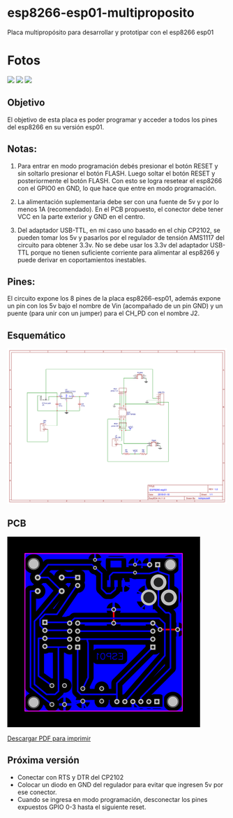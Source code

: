 # esp8266-esp01-multiproposito
Placa multipropósito para desarrollar y prototipar con el esp8266 esp01

# Fotos
![](https://github.com/nelopauselli/esp8266-esp01-multiproposito/raw/master/img/foto1.png)
![](https://github.com/nelopauselli/esp8266-esp01-multiproposito/raw/master/img/foto2.png)
![](https://github.com/nelopauselli/esp8266-esp01-multiproposito/raw/master/img/foto3.png)

## Objetivo
El objetivo de esta placa es poder programar y acceder a todos los pines del esp8266 en su versi&oacute;n esp01.

## Notas:
1. Para entrar en modo programaci&oacute;n deb&eacute;s presionar el bot&oacute;n RESET y sin soltarlo presionar el bot&oacute;n FLASH. Luego soltar el bot&oacute;n RESET y posteriormente el bot&oacute;n FLASH. Con esto se logra resetear el esp8266 con el GPIO0 en GND, lo que hace que entre en modo programaci&oacute;n.

2. La alimentaci&oacute;n suplementaria debe ser con una fuente de 5v y por lo menos 1A (recomendado). En el PCB propuesto, el conector debe tener VCC en la parte exterior y GND en el centro.

3. Del adaptador USB-TTL, en mi caso uno basado en el chip CP2102, se pueden tomar los 5v y pasarlos por el regulador de tensi&oacute;n AMS1117 del circuito para obtener 3.3v. No se debe usar los 3.3v del adaptador USB-TTL porque no tienen suficiente corriente para alimentar al esp8266 y puede derivar en coportamientos inestables.

## Pines:
El circuito expone los 8 pines de la placa esp8266-esp01, adem&aacute;s expone un pin con los 5v bajo el nombre de Vin (acompa&ntilde;ado de un pin GND) y un puente (para unir con un jumper) para el CH_PD con el nombre J2.

## Esquem&aacute;tico
![](https://github.com/nelopauselli/esp8266-esp01-multiproposito/raw/master/Esquematico.png "Esquem&aacute;tico")

## PCB
![](https://github.com/nelopauselli/esp8266-esp01-multiproposito/raw/master/PCB.png "PCB")

[Descargar PDF para imprimir](https://github.com/nelopauselli/esp8266-esp01-multiproposito/raw/master/PCB.pdf)

## Pr&oacute;xima versi&oacute;n
* Conectar con RTS y DTR del CP2102
* Colocar un diodo en GND del regulador para evitar que ingresen 5v por ese conector.
* Cuando se ingresa en modo programaci&oacute;n, desconectar los pines expuestos GPIO 0-3 hasta el siguiente reset.